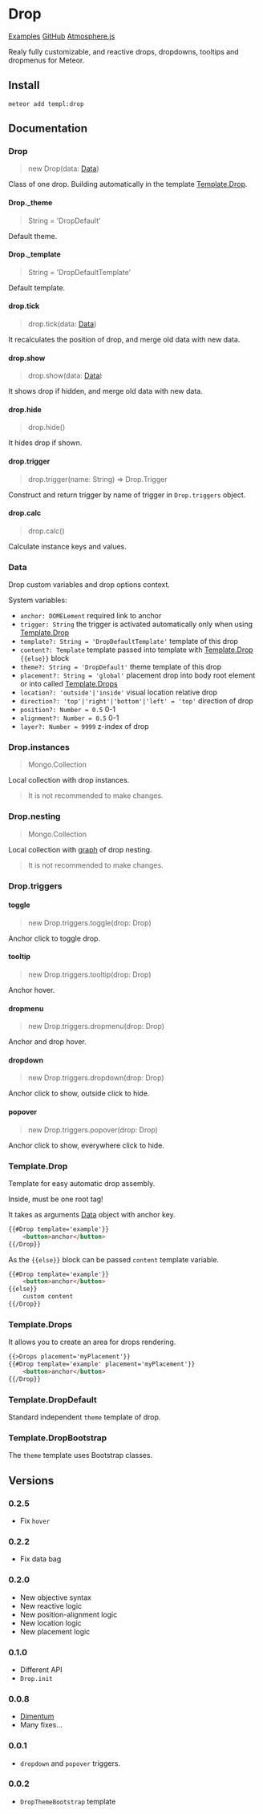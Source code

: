 # Drop

[Examples](http://meteor-templ.herokuapp.com/drop) [GitHub](https://github.com/meteor-templ/drop) [Atmosphere.js](atmospherejs.com/templ/drop)

Realy fully customizable, and reactive drops, dropdowns, tooltips and dropmenus for Meteor.

## Install

```
meteor add templ:drop
```

## Documentation

### Drop
> new Drop(data: [Data](#data))

Class of one drop. Building automatically in the template [Template.Drop](#templatedrop).

#### Drop._theme
> String = 'DropDefault'

Default theme.

#### Drop._template
> String = 'DropDefaultTemplate'

Default template.

#### drop.tick
> drop.tick(data: [Data](#data))

It recalculates the position of drop, and merge old data with new data.

#### drop.show
> drop.show(data: [Data](#data))

It shows drop if hidden, and merge old data with new data.

#### drop.hide
> drop.hide()

It hides drop if shown.

#### drop.trigger
> drop.trigger(name: String) => Drop.Trigger

Construct and return trigger by name of trigger in `Drop.triggers` object.

#### drop.calc
> drop.calc()

Calculate instance keys and values.

### Data

Drop custom variables and drop options context.

System variables:

* `anchor: DOMELement` required link to anchor
* `trigger: String` the trigger is activated automatically only when using [Template.Drop](#templatedrop)
* `template?: String = 'DropDefaultTemplate'` template of this drop
* `content?: Template` template passed into template with [Template.Drop](#templatedrop) `{{else}}` block
* `theme?: String = 'DropDefault'` theme template of this drop
* `placement?: String = 'global'` placement drop into body root element or into called [Template.Drops](#templatedrops)
* `location?: 'outside'|'inside'` visual location relative drop
* `direction?: 'top'|'right'|'bottom'|'left' = 'top'` direction of drop
* `position?: Number = 0.5` 0-1
* `alignment?: Number = 0.5` 0-1
* `layer?: Number = 9999` z-index of drop

### Drop.instances
> Mongo.Collection

Local collection with drop instances.

> It is not recommended to make changes.


### Drop.nesting
> Mongo.Collection

Local collection with [graph](https://github.com/meteor-shuttler/graph) of drop nesting.

> It is not recommended to make changes.


### Drop.triggers

#### toggle
> new Drop.triggers.toggle(drop: Drop)

Anchor click to toggle drop.

#### tooltip
> new Drop.triggers.tooltip(drop: Drop)

Anchor hover.

#### dropmenu
> new Drop.triggers.dropmenu(drop: Drop)

Anchor and drop hover.

#### dropdown
> new Drop.triggers.dropdown(drop: Drop)

Anchor click to show, outside click to hide.

#### popover
> new Drop.triggers.popover(drop: Drop)

Anchor click to show, everywhere click to hide.

### Template.Drop
Template for easy automatic drop assembly.

Inside, must be one root tag!

It takes as arguments [Data](#data) object with anchor key.

```html
{{#Drop template='example'}}
    <button>anchor</button>
{{/Drop}}
```

As the `{{else}}` block can be passed `content` template variable.

```html
{{#Drop template='example'}}
    <button>anchor</button>
{{else}}
    custom content
{{/Drop}}
```

### Template.Drops
It allows you to create an area for drops rendering.

```html
{{>Drops placement='myPlacement'}}
{{#Drop template='example' placement='myPlacement'}}
    <button>anchor</button>
{{/Drop}}
```

### Template.DropDefault
Standard independent `theme` template of drop.

### Template.DropBootstrap
The `theme` template uses Bootstrap classes.

## Versions

### 0.2.5
* Fix `hover`

### 0.2.2
* Fix data bag

### 0.2.0
* New objective syntax
* New reactive logic
* New position-alignment logic
* New location logic
* New placement logic

### 0.1.0
* Different API
* `Drop.init`

### 0.0.8
* [Dimentum](https://github.com/meteor-templ/dimentum)
* Many fixes...

### 0.0.1

* `dropdown` and `popover` triggers.

### 0.0.2

* `DropThemeBootstrap` template